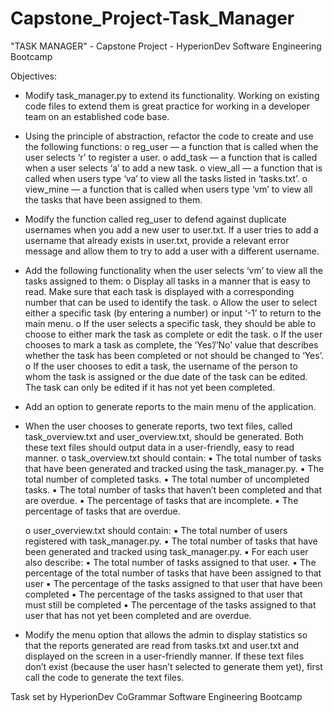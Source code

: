 # Capstone_Project-Task_Manager

"TASK MANAGER" - Capstone Project - HyperionDev Software Engineering Bootcamp

Objectives:
- Modify task_manager.py to extend its functionality. Working on existing code files to extend them is great practice for working in a developer team on an established code base.
  
- Using the principle of abstraction, refactor the code to create and use the following functions:
  o reg_user — a function that is called when the user selects ‘r’ to register a user.
  o add_task — a function that is called when a user selects ‘a’ to add a new task.
  o view_all — a function that is called when users type ‘va’ to view all the tasks listed in ‘tasks.txt’.
  o view_mine — a function that is called when users type ‘vm’ to view all the tasks that have been assigned to them.
  
- Modify the function called reg_user to defend against duplicate usernames when you add a new user to user.txt. If a user tries to add a username that already exists in user.txt, provide a relevant error message and allow them to try to add a user with a different username.
  
- Add the following functionality when the user selects ‘vm’ to view all the tasks assigned to them:
  o Display all tasks in a manner that is easy to read. Make sure that each task is displayed with a corresponding number that can be used to identify the task.
  o Allow the user to select either a specific task (by entering a number) or input ‘-1’ to return to the main menu.
  o If the user selects a specific task, they should be able to choose to either mark the task as complete or edit the task.
  o If the user chooses to mark a task as complete, the ‘Yes’/’No’ value that describes whether the task has been completed or not should be changed to ‘Yes’.
  o If the user chooses to edit a task, the username of the person to whom the task is assigned or the due date of the task can be edited. The task can only be edited if it has not yet been completed.
  
- Add an option to generate reports to the main menu of the application.
  
- When the user chooses to generate reports, two text files, called task_overview.txt and user_overview.txt, should be generated. Both these text files should output data in a user-friendly, easy to read manner.
  o task_overview.txt should contain:
    ▪ The total number of tasks that have been generated and tracked using the task_manager.py.
    ▪ The total number of completed tasks.
    ▪ The total number of uncompleted tasks.
    ▪ The total number of tasks that haven’t been completed and
    that are overdue.
    ▪ The percentage of tasks that are incomplete.
    ▪ The percentage of tasks that are overdue.
  
  o user_overview.txt should contain:
    ▪ The total number of users registered with task_manager.py.
    ▪ The total number of tasks that have been generated and
    tracked using task_manager.py.
    ▪ For each user also describe:
    ▪ The total number of tasks assigned to that user.
    ▪ The percentage of the total number of tasks that have
    been assigned to that user
    ▪ The percentage of the tasks assigned to that user that
    have been completed
    ▪ The percentage of the tasks assigned to that user that must still be completed
    ▪ The percentage of the tasks assigned to that user that has not yet been completed and are overdue.
  
- Modify the menu option that allows the admin to display statistics so that the reports generated are read from tasks.txt and user.txt and displayed on the screen in a user-friendly manner. If these text files don’t exist (because the user hasn’t selected to generate them yet), first call the code to generate the text files.

Task set by HyperionDev CoGrammar Software Engineering Bootcamp

